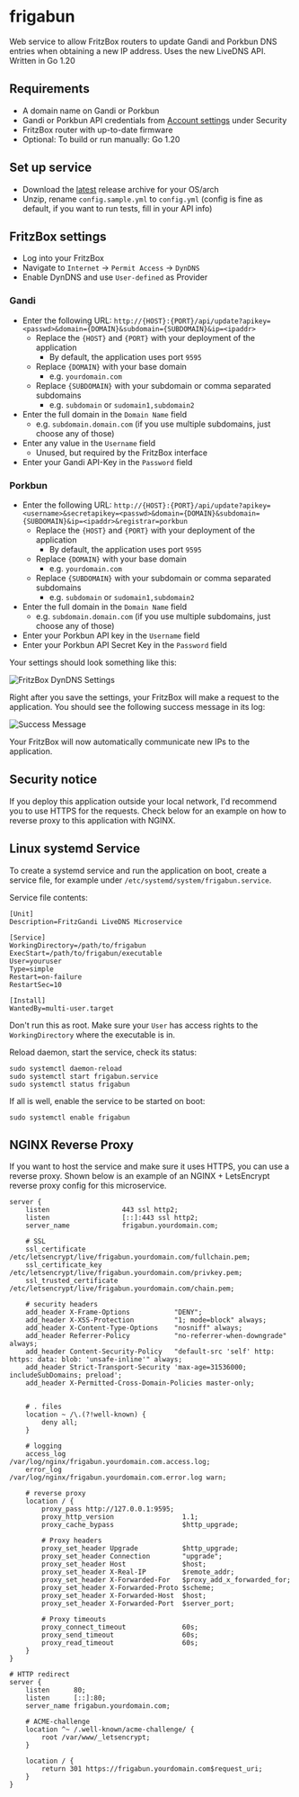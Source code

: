 # frigabun

Web service to allow FritzBox routers to update Gandi and Porkbun DNS entries when obtaining a new IP address.
Uses the new LiveDNS API. Written in Go 1.20

## Requirements
- A domain name on Gandi or Porkbun
- Gandi or Porkbun API credentials from [Account settings](https://account.gandi.net/) under Security
- FritzBox router with up-to-date firmware
- Optional: To build or run manually: Go 1.20

## Set up service

- Download the [latest](https://github.com/davidramiro/frigabun/releases/latest) release archive for your OS/arch
- Unzip, rename `config.sample.yml` to `config.yml` (config is fine as default, if you want to run tests, fill in your API info)

## FritzBox settings

- Log into your FritzBox
- Navigate to `Internet` -> `Permit Access` -> `DynDNS`
- Enable DynDNS and use `User-defined` as Provider

### Gandi

- Enter the following URL: `http://{HOST}:{PORT}/api/update?apikey=<passwd>&domain={DOMAIN}&subdomain={SUBDOMAIN}&ip=<ipaddr>`
  - Replace the `{HOST}` and `{PORT}` with your deployment of the application
    - By default, the application uses port `9595`
  - Replace `{DOMAIN}` with your base domain
    - e.g. `yourdomain.com`
  - Replace `{SUBDOMAIN}` with your subdomain or comma separated subdomains
    - e.g. `subdomain` or `sudomain1,subdomain2`
- Enter the full domain in the `Domain Name` field
  - e.g. `subdomain.domain.com` (if you use multiple subdomains, just choose any of those)
- Enter any value in the `Username` field
  - Unused, but required by the FritzBox interface
- Enter your Gandi API-Key in the `Password` field

### Porkbun

- Enter the following URL: `http://{HOST}:{PORT}/api/update?apikey=<username>&secretapikey=<passwd>&domain={DOMAIN}&subdomain={SUBDOMAIN}&ip=<ipaddr>&registrar=porkbun`
  - Replace the `{HOST}` and `{PORT}` with your deployment of the application
    - By default, the application uses port `9595`
  - Replace `{DOMAIN}` with your base domain
    - e.g. `yourdomain.com`
  - Replace `{SUBDOMAIN}` with your subdomain or comma separated subdomains
    - e.g. `subdomain` or `sudomain1,subdomain2`
- Enter the full domain in the `Domain Name` field
  - e.g. `subdomain.domain.com` (if you use multiple subdomains, just choose any of those)
- Enter your Porkbun API key in the `Username` field
- Enter your Porkbun API Secret Key in the `Password` field


Your settings should look something like this:

![](https://kore.cc/fritzgandi/fbsettings.png "FritzBox DynDNS Settings")

Right after you save the settings, your FritzBox will make a request to the application. You should see the following
success message in its log:

![](https://kore.cc/fritzgandi/success.png "Success Message")

Your FritzBox will now automatically communicate new IPs to the application. 

## Security notice
If you deploy this application outside your local network, I'd recommend you to use HTTPS for the requests.
Check below for an example on how to reverse proxy to this application with NGINX. 

## Linux systemd Service

To create a systemd service and run the application on boot, create a service file, for example under
`/etc/systemd/system/frigabun.service`.

Service file contents: 
```
[Unit]
Description=FritzGandi LiveDNS Microservice

[Service]
WorkingDirectory=/path/to/frigabun
ExecStart=/path/to/frigabun/executable
User=youruser
Type=simple
Restart=on-failure
RestartSec=10

[Install]
WantedBy=multi-user.target
```

Don't run this as root. Make sure your `User` has access rights to the `WorkingDirectory` where the executable is in.

Reload daemon, start the service, check its status:

```
sudo systemctl daemon-reload
sudo systemctl start frigabun.service
sudo systemctl status frigabun
```

If all is well, enable the service to be started on boot:

`sudo systemctl enable frigabun`

## NGINX Reverse Proxy

If you want to host the service and make sure it uses HTTPS, you can use a reverse proxy.
Shown below is an example of an NGINX + LetsEncrypt reverse proxy config for this microservice.

```
server {
    listen                  443 ssl http2;
    listen                  [::]:443 ssl http2;
    server_name             frigabun.yourdomain.com;

    # SSL
    ssl_certificate         /etc/letsencrypt/live/frigabun.yourdomain.com/fullchain.pem;
    ssl_certificate_key     /etc/letsencrypt/live/frigabun.yourdomain.com/privkey.pem;
    ssl_trusted_certificate /etc/letsencrypt/live/frigabun.yourdomain.com/chain.pem;

    # security headers
    add_header X-Frame-Options           "DENY";
    add_header X-XSS-Protection          "1; mode=block" always;
    add_header X-Content-Type-Options    "nosniff" always;
    add_header Referrer-Policy           "no-referrer-when-downgrade" always;
    add_header Content-Security-Policy   "default-src 'self' http: https: data: blob: 'unsafe-inline'" always;
    add_header Strict-Transport-Security 'max-age=31536000; includeSubDomains; preload';
    add_header X-Permitted-Cross-Domain-Policies master-only;
    
    
    # . files
    location ~ /\.(?!well-known) {
        deny all;
    }

    # logging
    access_log              /var/log/nginx/frigabun.yourdomain.com.access.log;
    error_log               /var/log/nginx/frigabun.yourdomain.com.error.log warn;

    # reverse proxy
    location / {
        proxy_pass http://127.0.0.1:9595;
        proxy_http_version                 1.1;
        proxy_cache_bypass                 $http_upgrade;
        
        # Proxy headers
        proxy_set_header Upgrade           $http_upgrade;
        proxy_set_header Connection        "upgrade";
        proxy_set_header Host              $host;
        proxy_set_header X-Real-IP         $remote_addr;
        proxy_set_header X-Forwarded-For   $proxy_add_x_forwarded_for;
        proxy_set_header X-Forwarded-Proto $scheme;
        proxy_set_header X-Forwarded-Host  $host;
        proxy_set_header X-Forwarded-Port  $server_port;
        
        # Proxy timeouts
        proxy_connect_timeout              60s;
        proxy_send_timeout                 60s;
        proxy_read_timeout                 60s;
    }
}

# HTTP redirect
server {
    listen      80;
    listen      [::]:80;
    server_name frigabun.yourdomain.com;
    
    # ACME-challenge
    location ^~ /.well-known/acme-challenge/ {
        root /var/www/_letsencrypt;
    }

    location / {
        return 301 https://frigabun.yourdomain.com$request_uri;
    }
}
```